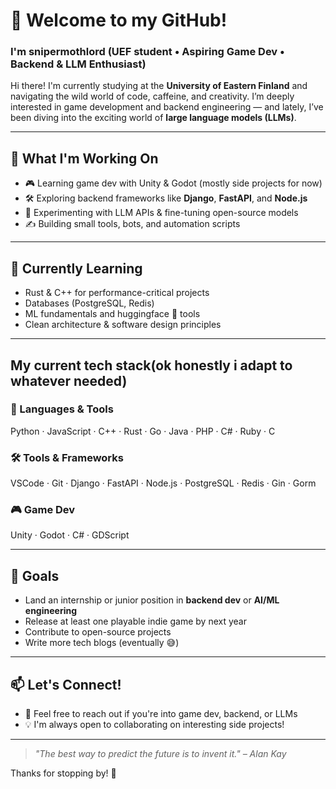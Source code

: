 # 👋 Welcome to my GitHub!

### I'm snipermothlord (UEF student • Aspiring Game Dev • Backend & LLM Enthusiast)

Hi there! I'm currently studying at the **University of Eastern Finland** and navigating the wild world of code, caffeine, and creativity. I’m deeply interested in game development and backend engineering — and lately, I’ve been diving into the exciting world of **large language models (LLMs)**.

---

## 🔧 What I'm Working On

- 🎮 Learning game dev with Unity & Godot (mostly side projects for now)
- 🛠️ Exploring backend frameworks like **Django**, **FastAPI**, and **Node.js**
- 🧠 Experimenting with LLM APIs & fine-tuning open-source models
- ✍️ Building small tools, bots, and automation scripts

---

## 🌱 Currently Learning

- Rust & C++ for performance-critical projects
- Databases (PostgreSQL, Redis)
- ML fundamentals and huggingface 🤗 tools
- Clean architecture & software design principles

---

## My current tech stack(ok honestly i adapt to whatever needed)
### 🧠 Languages & Tools
Python · JavaScript · C++ · Rust · Go · Java · PHP · C# · Ruby · C

### 🛠 Tools & Frameworks
VSCode · Git · Django · FastAPI · Node.js · PostgreSQL · Redis · Gin · Gorm 

### 🎮 Game Dev
Unity · Godot · C# · GDScript

---

## 🚀 Goals

- Land an internship or junior position in **backend dev** or **AI/ML engineering**
- Release at least one playable indie game by next year
- Contribute to open-source projects
- Write more tech blogs (eventually 😅)

---

## 📫 Let's Connect!

- 💬 Feel free to reach out if you're into game dev, backend, or LLMs
- 💡 I'm always open to collaborating on interesting side projects!

---

> _"The best way to predict the future is to invent it." – Alan Kay_

Thanks for stopping by! 🎯
